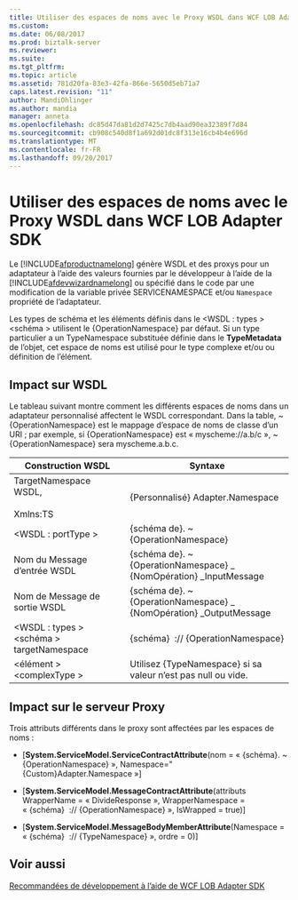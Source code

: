 ```yaml
---
title: Utiliser des espaces de noms avec le Proxy WSDL dans WCF LOB Adapter SDK | Documents Microsoft
ms.custom: 
ms.date: 06/08/2017
ms.prod: biztalk-server
ms.reviewer: 
ms.suite: 
ms.tgt_pltfrm: 
ms.topic: article
ms.assetid: 781d20fa-83e3-42fa-866e-5650d5eb71a7
caps.latest.revision: "11"
author: MandiOhlinger
ms.author: mandia
manager: anneta
ms.openlocfilehash: dc85d47da81d2d7425c7db4aad90ea32389f7d84
ms.sourcegitcommit: cb908c540d8f1a692d01dc8f313e16cb4b4e696d
ms.translationtype: MT
ms.contentlocale: fr-FR
ms.lasthandoff: 09/20/2017
---
```

# <a name="use-namespaces-with-the-wsdl-proxy-in-the-wcf-lob-adapter-sdk"></a>Utiliser des espaces de noms avec le Proxy WSDL dans WCF LOB Adapter SDK
Le [!INCLUDE[afproductnamelong](../../includes/afproductnamelong-md.md)] génère WSDL et des proxys pour un adaptateur à l’aide des valeurs fournies par le développeur à l’aide de la [!INCLUDE[afdevwizardnamelong](../../includes/afdevwizardnamelong-md.md)] ou spécifié dans le code par une modification de la variable privée SERVICENAMESPACE et/ou `Namespace` propriété de l’adaptateur.  
  
 Les types de schéma et les éléments définis dans le \<WSDL : types >\<schéma > utilisent le {OperationNamespace} par défaut. Si un type particulier a un TypeNamespace substituée définie dans le **TypeMetadata** de l’objet, cet espace de noms est utilisé pour le type complexe et/ou ou définition de l’élément.  
  
## <a name="impact-on-wsdl"></a>Impact sur WSDL  
 Le tableau suivant montre comment les différents espaces de noms dans un adaptateur personnalisé affectent le WSDL correspondant. Dans la table, ~ {OperationNamespace} est le mappage d’espace de noms de classe d’un URI ; par exemple, si {OperationNamespace} est « myscheme://a.b/c », ~ {OperationNamespace} sera myscheme.a.b.c.  
  
|Construction WSDL|Syntaxe|  
|--------------------|------------|  
|TargetNamespace WSDL,<br /><br /> Xmlns:TS|{Personnalisé} Adapter.Namespace|  
|\<WSDL : portType >|{schéma de}. ~ {OperationNamespace}|  
|Nom du Message d’entrée WSDL|{schéma de}. ~ {OperationNamespace} _ {NomOpération} _InputMessage|  
|Nom de Message de sortie WSDL|{schéma de}. ~ {OperationNamespace} _ {NomOpération} _OutputMessage|  
|\<WSDL : types >\<schéma > targetNamespace|{schéma}  :// {OperationNamespace}|  
|\<élément >\<complexType >|Utilisez {TypeNamespace} si sa valeur n’est pas null ou vide.|  
  
## <a name="impact-on-proxy"></a>Impact sur le serveur Proxy  
 Trois attributs différents dans le proxy sont affectées par les espaces de noms :  
  
-   [**System.ServiceModel.ServiceContractAttribute**(nom = « {schéma}. ~ {OperationNamespace} », Namespace="{Custom}Adapter.Namespace »]  
  
-   [**System.ServiceModel.MessageContractAttribute**(attributs WrapperName = « DivideResponse », WrapperNamespace = « {schéma}  :// {OperationNamespace} », IsWrapped = true)]  
  
-   [**System.ServiceModel.MessageBodyMemberAttribute**(Namespace = « {schéma}  :// {TypeNamespace} », ordre = 0)]  
  
## <a name="see-also"></a>Voir aussi  
 [Recommandées de développement à l’aide de WCF LOB Adapter SDK](../../adapters-and-accelerators/wcf-lob-adapter-sdk/development-best-practices-using-the-wcf-lob-adapter-sdk.md)